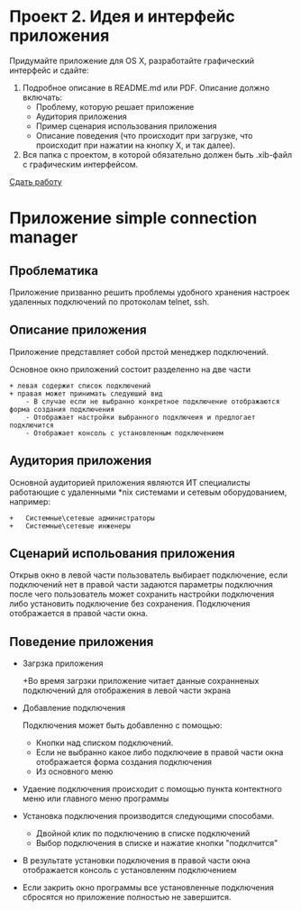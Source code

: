Проект 2. Идея и интерфейс приложения
=============

Придумайте приложение для OS X, разработайте графический интерфейс и сдайте:

1. Подробное описание в README.md или PDF. Описание должно включать:
	* Проблему, которую решает приложение
	* Аудитория приложения
	* Пример сценария использования приложения
	* Описание поведения (что происходит при загрузке, что происходит при нажатии на кнопку Х, и так далее).
2. Вся папка с проектом, в которой обязательно должен быть .xib-файл с графическим интерфейсом.

[Сдать работу](https://u.hexlet.org/courses/4/assignments/6)

Приложение simple connection manager
============

Проблематика
-------

Приложение призванно решить проблемы удобного хранения настроек удаленных подключений по протоколам telnet, ssh.

Описание приложения
-----

Приложение представляет собой прстой менеджер подключений.

Основное окно приложений состоит разделенно на две части

	+ левая содержит список подключений
	+ правая может принимать следуюший вид
		- В случае если не выбранно конкретное подключение отображаются форма создания подключения 
		- Отображает настройки выбранного подключеия и предлогает подключится
		- Отображает консоль с установленным подключением



Аудитория приложения
--------
Основной аудиторией приложения являются ИТ специалисты работающие с удаленными *nix системами и сетевым оборудованием, например:
	
	+	Системные\сетевые администраторы
	+	Системные\сетевые инженеры

Сценарий испольования приложения
--------

Открыв окно в левой части пользователь выбирает подключение, если подключений нет в правой части задаются параметры подключния
после чего пользователь может сохранить настройки подключения либо установить подключение без сохранения. Подключения отображается в правой части окна.

Поведение приложения
---------

+ Загрзка приложения

	+Во время загрзки приложение читает данные сохранненых подключений для отображения в левой части экрана
+ Добавление подключения

	Подключения может быть добавленно с помощью:
	+ Кнопки над списком подключений.
	+ Если не выбранно какое либо подключеие в правой части окна отображается форма создания подключения
	+ Из основного меню

+ Удаение подключения происходит с помощью пункта контектного меню или главного меню программы
+ Установка подключения производится следующими способами. 
	- Двойной клик по подключению в списке подключений
	- Выбор подключения в списке и нажатие кнопки "подклчится"
+ В результате установки подключения в правой части окна отображается консоль с установленнм подключением
+ Если закрить окно программы все установленные подключения сбросятся но приложение полностью не завершится.

	
